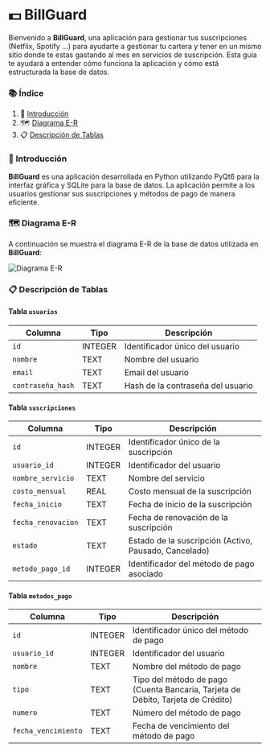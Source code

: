 # 💵 BillGuard

Bienvenido a **BillGuard**, una aplicación para gestionar tus suscripciones (Netflix, Spotify ...) para ayudarte a gestionar tu cartera y  tener en un mismo sitio donde te estas gastando al mes en servicios de suscripción. Esta guía te ayudará a entender cómo funciona la aplicación y cómo está estructurada la base de datos.

### 📚 Índice

1. 🌟 [Introducción](./#introduccion)
2. 🗺️ [Diagrama E-R](./#diagrama-e-r)
3. 📋 [Descripción de Tablas](./#descripcion-de-tablas)

### 🌟 Introducción

**BillGuard** es una aplicación desarrollada en Python utilizando PyQt6 para la interfaz gráfica y SQLite para la base de datos. La aplicación permite a los usuarios gestionar sus suscripciones y métodos de pago de manera eficiente.



### 🗺️ Diagrama E-R

A continuación se muestra el diagrama E-R de la base de datos utilizada en **BillGuard**:

![Diagrama E-R](https://vscode-file/vscode-app/c:/Users/josem/Escritorio/DIN/PyQt6/BillGuard/path/to/your/er-diagram.png)

### 📋 Descripción de Tablas

#### Tabla `usuarios`

| Columna           | Tipo    | Descripción                       |
| ----------------- | ------- | --------------------------------- |
| `id`              | INTEGER | Identificador único del usuario   |
| `nombre`          | TEXT    | Nombre del usuario                |
| `email`           | TEXT    | Email del usuario                 |
| `contraseña_hash` | TEXT    | Hash de la contraseña del usuario |

#### Tabla `suscripciones`

| Columna            | Tipo    | Descripción                                           |
| ------------------ | ------- | ----------------------------------------------------- |
| `id`               | INTEGER | Identificador único de la suscripción                 |
| `usuario_id`       | INTEGER | Identificador del usuario                             |
| `nombre_servicio`  | TEXT    | Nombre del servicio                                   |
| `costo_mensual`    | REAL    | Costo mensual de la suscripción                       |
| `fecha_inicio`     | TEXT    | Fecha de inicio de la suscripción                     |
| `fecha_renovacion` | TEXT    | Fecha de renovación de la suscripción                 |
| `estado`           | TEXT    | Estado de la suscripción (Activo, Pausado, Cancelado) |
| `metodo_pago_id`   | INTEGER | Identificador del método de pago asociado             |

#### Tabla `metodos_pago`

| Columna             | Tipo    | Descripción                                                                      |
| ------------------- | ------- | -------------------------------------------------------------------------------- |
| `id`                | INTEGER | Identificador único del método de pago                                           |
| `usuario_id`        | INTEGER | Identificador del usuario                                                        |
| `nombre`            | TEXT    | Nombre del método de pago                                                        |
| `tipo`              | TEXT    | Tipo del método de pago (Cuenta Bancaria, Tarjeta de Débito, Tarjeta de Crédito) |
| `numero`            | TEXT    | Número del método de pago                                                        |
| `fecha_vencimiento` | TEXT    | Fecha de vencimiento del método de pago                                          |
